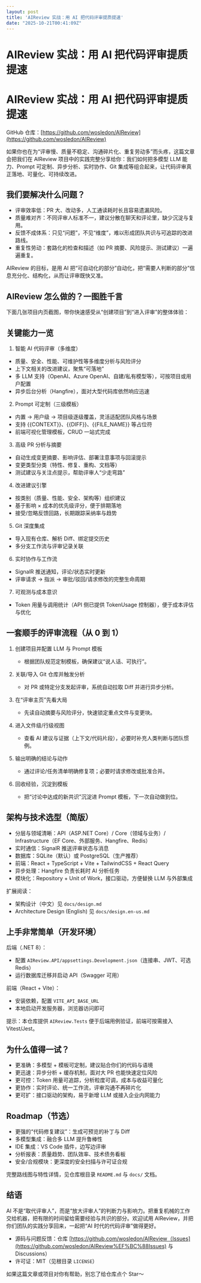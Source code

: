 ```yaml
---
layout: post
title: 'AIReview 实战：用 AI 把代码评审提质提速'
date: "2025-10-21T00:41:09Z"
---
```

AIReview 实战：用 AI 把代码评审提质提速
==========================

AIReview 实战：用 AI 把代码评审提质提速
==========================

GitHub 仓库：[https://github.com/wosledon/AIReview](https://github.com/wosledon/AIReview)

如果你也在为“评审慢、质量不稳定、沟通碎片化、重复劳动多”而头疼，这篇文章会把我们在 AIReview 项目中的实践完整分享给你：我们如何把多模型 LLM 能力、Prompt 可定制、异步分析、实时协作、Git 集成等组合起来，让代码评审真正落地、可量化、可持续改进。

我们要解决什么问题？
----------

*   评审效率低：PR 大、改动多，人工通读耗时长且容易遗漏风险。
*   质量难对齐：不同评审人标准不一，建议分散在聊天和评论里，缺少沉淀与复用。
*   反馈不成体系：只见“问题”，不见“维度”，难以形成团队共识与可追踪的改进路线。
*   重复性劳动：套路化的检查和描述（如 PR 摘要、风险提示、测试建议）一遍遍重复。

AIReview 的目标，是用 AI 把“可自动化的部分”自动化，把“需要人判断的部分”信息充分化、结构化，从而让评审既快又准。

AIReview 怎么做的？一图胜千言
-------------------

下面几张项目内页截图，带你快速感受从“创建项目”到“进入评审”的整体体验：

关键能力一览
------

1.  智能 AI 代码评审（多维度）

*   质量、安全、性能、可维护性等多维度分析与风险评分
*   上下文相关的改进建议，聚焦“可落地”
*   多 LLM 支持（OpenAI、Azure OpenAI、自建/私有模型等），可按项目或用户配置
*   异步后台分析（Hangfire），面对大型代码库依然响应迅速

2.  Prompt 可定制（三级模板）

*   内置 → 用户级 → 项目级逐级覆盖，灵活适配团队风格与场景
*   支持 {{CONTEXT}}、{{DIFF}}、{{FILE\_NAME}} 等占位符
*   前端可视化管理模板，CRUD 一站式完成

3.  高级 PR 分析与摘要

*   自动生成变更摘要、影响评估、部署注意事项与回滚提示
*   变更类型分类（特性、修复、重构、文档等）
*   测试建议与关注点提示，帮助评审人“少走弯路”

4.  改进建议引擎

*   按类别（质量、性能、安全、架构等）组织建议
*   基于影响 × 成本的优先级评分，便于排期落地
*   接受/忽略反馈回路，长期跟踪采纳率与趋势

5.  Git 深度集成

*   导入现有仓库、解析 Diff、绑定提交历史
*   多分支工作流与评审记录关联

6.  实时协作与工作流

*   SignalR 推送通知，评论/状态实时更新
*   评审请求 → 指派 → 审批/驳回/请求修改的完整生命周期

7.  可观测与成本意识

*   Token 用量与调用统计（API 侧已提供 TokenUsage 控制器），便于成本评估与优化

一套顺手的评审流程（从 0 到 1）
------------------

1.  创建项目并配置 LLM 与 Prompt 模板
    
    *   根据团队规范定制模板，确保建议“说人话、可执行”。
2.  关联/导入 Git 仓库并触发分析
    
    *   对 PR 或特定分支发起评审，系统自动拉取 Diff 并进行异步分析。
3.  在“评审主页”先看大局
    
    *   先读自动摘要与风险评分，快速锁定重点文件与变更块。
4.  进入文件级/行级视图
    
    *   查看 AI 建议与证据（上下文/代码片段），必要时补充人类判断与团队惯例。
5.  输出明确的结论与动作
    
    *   通过评论/任务清单明确修复项；必要时请求修改或批准合并。
6.  回收经验，沉淀到模板
    
    *   把“讨论中达成的新共识”沉淀进 Prompt 模板，下一次自动做到位。

架构与技术选型（简版）
-----------

*   分层与领域清晰：API（ASP.NET Core）/ Core（领域与业务）/ Infrastructure（EF Core、外部服务、Hangfire、Redis）
*   实时通信：SignalR 推送评审状态与消息
*   数据库：SQLite（默认）或 PostgreSQL（生产推荐）
*   前端：React + TypeScript + Vite + TailwindCSS + React Query
*   异步处理：Hangfire 负责长耗时 AI 分析任务
*   模块化：Repository + Unit of Work，接口驱动，方便替换 LLM 与外部集成

扩展阅读：

*   架构设计（中文）见 `docs/design.md`
*   Architecture Design (English) 见 `docs/design.en-us.md`

上手非常简单（开发环境）
------------

后端（.NET 8）：

*   配置 `AIReview.API/appsettings.Development.json`（连接串、JWT、可选 Redis）
*   运行数据库迁移并启动 API（Swagger 可用）

前端（React + Vite）：

*   安装依赖，配置 `VITE_API_BASE_URL`
*   本地启动开发服务器，浏览器访问即可

提示：本仓库提供 `AIReview.Tests` 便于后端用例验证，前端可按需接入 Vitest/Jest。

为什么值得一试？
--------

*   更准确：多模型 + 模板可定制，建议贴合你们的代码与语境
*   更迅速：异步分析 + 缓存机制，面对大 PR 也能快速定位风险
*   更可控：Token 用量可追踪，分析粒度可调，成本与收益可量化
*   更协作：实时评论、统一工作流，评审沟通不再碎片化
*   更可扩：接口驱动的架构，易于新增 LLM 或接入企业内网能力

Roadmap（节选）
-----------

*   更强的“代码修复建议”：生成可预览的补丁与 Diff
*   多模型集成：融合多 LLM 提升鲁棒性
*   IDE 集成：VS Code 插件，边写边评审
*   分析报表：质量趋势、团队效率、技术债务看板
*   安全/合规模块：更深度的安全扫描与许可证合规

完整路线图与特性详情，见仓库根目录 `README.md` 与 `docs/` 文档。

结语
--

AI 不是“取代评审人”，而是“放大评审人”的判断力与影响力。把重复机械的工作交给机器，把有限的时间留给需要经验与共识的部分。欢迎试用 AIReview，并把你们团队的实践分享回来，一起把“AI 时代的代码评审”做得更好。

*   源码与问题反馈：仓库 [https://github.com/wosledon/AIReview（Issues](https://github.com/wosledon/AIReview%EF%BC%88Issues) 与 Discussions）
*   许可证：MIT（见根目录 `LICENSE`）

如果这篇文章或项目对你有帮助，别忘了给仓库点个 Star～